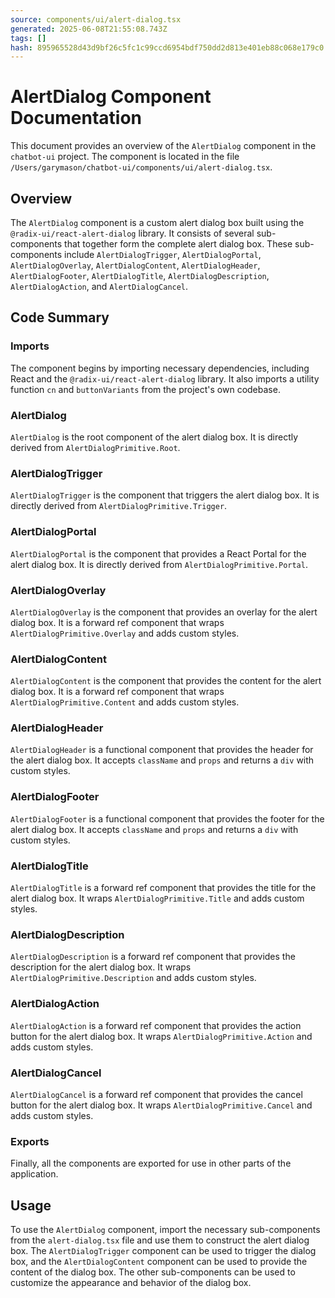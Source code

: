 ```yaml
---
source: components/ui/alert-dialog.tsx
generated: 2025-06-08T21:55:08.743Z
tags: []
hash: 895965528d43d9bf26c5fc1c99ccd6954bdf750dd2d813e401eb88c068e179c0
---
```


# AlertDialog Component Documentation

This document provides an overview of the `AlertDialog` component in the `chatbot-ui` project. The component is located in the file `/Users/garymason/chatbot-ui/components/ui/alert-dialog.tsx`.

## Overview

The `AlertDialog` component is a custom alert dialog box built using the `@radix-ui/react-alert-dialog` library. It consists of several sub-components that together form the complete alert dialog box. These sub-components include `AlertDialogTrigger`, `AlertDialogPortal`, `AlertDialogOverlay`, `AlertDialogContent`, `AlertDialogHeader`, `AlertDialogFooter`, `AlertDialogTitle`, `AlertDialogDescription`, `AlertDialogAction`, and `AlertDialogCancel`.

## Code Summary

### Imports

The component begins by importing necessary dependencies, including React and the `@radix-ui/react-alert-dialog` library. It also imports a utility function `cn` and `buttonVariants` from the project's own codebase.

### AlertDialog

`AlertDialog` is the root component of the alert dialog box. It is directly derived from `AlertDialogPrimitive.Root`.

### AlertDialogTrigger

`AlertDialogTrigger` is the component that triggers the alert dialog box. It is directly derived from `AlertDialogPrimitive.Trigger`.

### AlertDialogPortal

`AlertDialogPortal` is the component that provides a React Portal for the alert dialog box. It is directly derived from `AlertDialogPrimitive.Portal`.

### AlertDialogOverlay

`AlertDialogOverlay` is the component that provides an overlay for the alert dialog box. It is a forward ref component that wraps `AlertDialogPrimitive.Overlay` and adds custom styles.

### AlertDialogContent

`AlertDialogContent` is the component that provides the content for the alert dialog box. It is a forward ref component that wraps `AlertDialogPrimitive.Content` and adds custom styles.

### AlertDialogHeader

`AlertDialogHeader` is a functional component that provides the header for the alert dialog box. It accepts `className` and `props` and returns a `div` with custom styles.

### AlertDialogFooter

`AlertDialogFooter` is a functional component that provides the footer for the alert dialog box. It accepts `className` and `props` and returns a `div` with custom styles.

### AlertDialogTitle

`AlertDialogTitle` is a forward ref component that provides the title for the alert dialog box. It wraps `AlertDialogPrimitive.Title` and adds custom styles.

### AlertDialogDescription

`AlertDialogDescription` is a forward ref component that provides the description for the alert dialog box. It wraps `AlertDialogPrimitive.Description` and adds custom styles.

### AlertDialogAction

`AlertDialogAction` is a forward ref component that provides the action button for the alert dialog box. It wraps `AlertDialogPrimitive.Action` and adds custom styles.

### AlertDialogCancel

`AlertDialogCancel` is a forward ref component that provides the cancel button for the alert dialog box. It wraps `AlertDialogPrimitive.Cancel` and adds custom styles.

### Exports

Finally, all the components are exported for use in other parts of the application.

## Usage

To use the `AlertDialog` component, import the necessary sub-components from the `alert-dialog.tsx` file and use them to construct the alert dialog box. The `AlertDialogTrigger` component can be used to trigger the dialog box, and the `AlertDialogContent` component can be used to provide the content of the dialog box. The other sub-components can be used to customize the appearance and behavior of the dialog box.